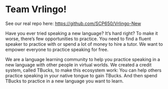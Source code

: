 # Team Vrlingo!

See our real repo here: https://github.com/SCP650/Vrlingo-New

Have you ever tried speaking a new language? It’s hard right? To make it worse, there’s few opportunities to practice. You need to find a fluent speaker to practice with or spend a lot of money to hire a tutor. We want to empower everyone to practice speaking for free.

We are a language learning community to help you practice speaking in a new language with other people in virtual worlds. We created a credit system, called TBucks, to make this ecosystem work: You can help others practice speaking in your native tongue to gain TBucks. And then spend TBucks to practice in a new language you want to learn.
